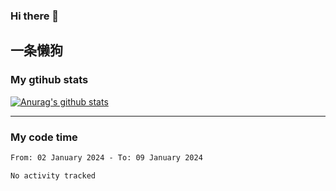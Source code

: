 ### Hi there 👋

## 一条懒狗
<!--
**kiss-me-quickly/kiss-me-quickly** is a ✨ _special_ ✨ repository because its `README.md` (this file) appears on your GitHub profile.

Here are some ideas to get you started:

- 🔭 I’m currently working on ...
- 🌱 I’m currently learning ...
- 👯 I’m looking to collaborate on ...
- 🤔 I’m looking for help with ...
- 💬 Ask me about ...
- 📫 How to reach me: ...
- 😄 Pronouns: ...
- ⚡ Fun fact: ...
-->


### My gtihub stats

[![Anurag's github stats](https://github-readme-stats.vercel.app/api?username=kiss-me-quickly)](https://github.com/anuraghazra/github-readme-stats)

***

### My code time

<!--START_SECTION:waka-->

```txt
From: 02 January 2024 - To: 09 January 2024

No activity tracked
```

<!--END_SECTION:waka-->
